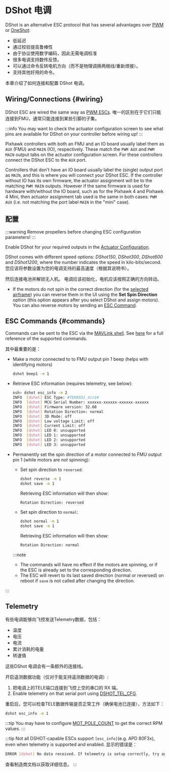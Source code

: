 # DShot 电调

DShot is an alternative ESC protocol that has several advantages over [PWM](../peripherals/pwm_escs_and_servo.md) or [OneShot](../peripherals/oneshot.md):

- 低延迟
- 通过校验提高鲁棒性
- 由于协议使用数字编码，因此无需电调校准
- 很多电调支持数传反馈。
- 可以通过命令反转电机方向（而不是物理调换两根线/重新焊接）。
- 支持其他好用的命令。

本章介绍了如何连接和配置 DShot 电调。

## Wiring/Connections {#wiring}

DShot ESC are wired the same way as [PWM ESCs](pwm_escs_and_servo.md).
唯一的区别在于它们只能连接到FMU，通常只能连接到某些引脚的子集。

:::info
You may want to check the actuator configuration screen to see what pins are available for DShot on your controller before wiring up!
:::

Pixhawk controllers with both an FMU and an IO board usually label them as `AUX` (FMU) and `MAIN` (IO), respectively.
These match the `PWM AUX` and `PWM MAIN` output tabs on the actuator configuration screen.
For these controllers connect the DShot ESC to the `AUX` port.

Controllers that don't have an IO board usually label the (single) output port as `MAIN`, and this is where you will connect your DShot ESC.
If the controller without IO has its own firmware, the actuator assignment will be to the matching `PWM MAIN` outputs.
However if the same firmware is used for hardware with/without the IO board, such as for the Pixhawk 4 and Pixhawk 4 Mini, then actuator assignment tab used is the same in both cases: `PWM AUX` (i.e. not matching the port label `MAIN` in the "mini" case).

## 配置

:::warning
Remove propellers before changing ESC configuration parameters!
:::

Enable DShot for your required outputs in the [Actuator Configuration](../config/actuators.md).

DShot comes with different speed options: _DShot150_, _DShot300_, _DShot600_ and _DShot1200_, where the number indicates the speed in kilo-bits/second.
您应该将参数设置为您的电调支持的最高速度（根据其说明书）。

然后连接电池并解锁无人机。
电调应该初始化，电机应该按照正确的方向转动。

- If the motors do not spin in the correct direction (for the [selected airframe](../airframes/airframe_reference.md)) you can reverse them in the UI using the **Set Spin Direction** option (this option appears after you select DShot and assign motors).
  You can also reverse motors by sending an [ESC Command](#commands).

## ESC Commands {#commands}

Commands can be sent to the ESC via the [MAVLink shell](../debug/mavlink_shell.md).
See [here](../modules/modules_driver.md#dshot) for a full reference of the supported commands.

其中最重要的是：

- Make a motor connected to to FMU output pin 1 beep (helps with identifying motors)

  ```sh
  dshot beep1 -m 1
  ```

- Retrieve ESC information (requires telemetry, see below):

  ```sh
  nsh> dshot esc_info -m 2
  INFO  [dshot] ESC Type: #TEKKO32_4in1#
  INFO  [dshot] MCU Serial Number: xxxxxx-xxxxxx-xxxxxx-xxxxxx
  INFO  [dshot] Firmware version: 32.60
  INFO  [dshot] Rotation Direction: normal
  INFO  [dshot] 3D Mode: off
  INFO  [dshot] Low voltage Limit: off
  INFO  [dshot] Current Limit: off
  INFO  [dshot] LED 0: unsupported
  INFO  [dshot] LED 1: unsupported
  INFO  [dshot] LED 2: unsupported
  INFO  [dshot] LED 3: unsupported
  ```

- Permanently set the spin direction of a motor connected to FMU output pin 1 (while motors are _not_ spinning):

  - Set spin direction to `reversed`:

    ```sh
    dshot reverse -m 1
    dshot save -m 1
    ```

    Retrieving ESC information will then show:

    ```sh
    Rotation Direction: reversed
    ```

  - Set spin direction to `normal`:

    ```sh
    dshot normal -m 1
    dshot save -m 1
    ```

    Retrieving ESC information will then show:

    ```sh
    Rotation Direction: normal
    ```

  :::note

  - The commands will have no effect if the motors are spinning, or if the ESC is already set to the corresponding direction.
  - The ESC will revert to its last saved direction (normal or reversed) on reboot if `save` is not called after changing the direction.


:::

## Telemetry

有些电调能够向飞控发送Telemetry数据，包括：

- 温度
- 电压
- 电流
- 累计消耗的电量
- 转速值

这些DShot 电调会有一条额外的连接线。

开启遥测数据功能（仅对于能支持遥测数据的电调）:

1. 把电调上的TELE端口连接到飞控上空的串口的 RX 端。
2. Enable telemetry on that serial port using [DSHOT_TEL_CFG](../advanced_config/parameter_reference.md#DSHOT_TEL_CFG).

重启后，您可以检查TELE数据传输是否正常工作（确保电池已连接），方法如下：

```sh
dshot esc_info -m 1
```

:::tip
You may have to configure [MOT_POLE_COUNT](../advanced_config/parameter_reference.md#MOT_POLE_COUNT) to get the correct RPM values.
:::

:::tip
Not all DSHOT-capable ESCs support `[esc_info]`(e.g. APD 80F3x), even when telemetry is supported and enabled.
显示的错误是：

```sh
ERROR [dshot] No data received. If telemetry is setup correctly, try again.
```

查看制造商文档以获取详细信息。
:::
